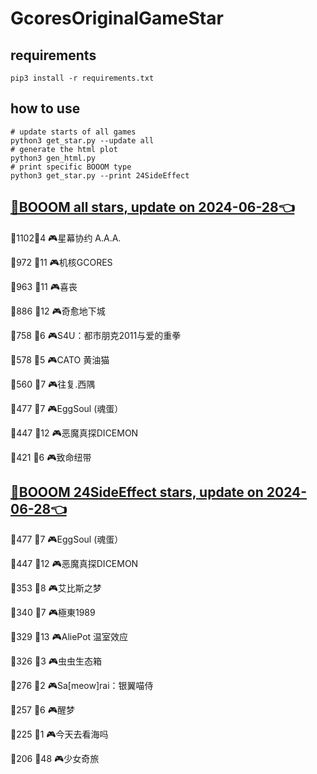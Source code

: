 # GcoresOriginalGameStar

## requirements
```
pip3 install -r requirements.txt
```

## how to use
```
# update starts of all games
python3 get_star.py --update all
# generate the html plot
python3 gen_html.py
# print specific BOOOM type
python3 get_star.py --print 24SideEffect
```

## [🔗BOOOM all stars, update on 2024-06-28👈](https://raw.githack.com/sichaozhang1112/GcoresOriginalGameStar/main/html/all.html) 
🌟1102👥4   🎮星幕协约 A.A.A.        

🌟972 👥11  🎮机核GCORES           

🌟963 👥11  🎮喜丧                 

🌟886 👥12  🎮奇愈地下城              

🌟758 👥6   🎮S4U：都市朋克2011与爱的重拳  

🌟578 👥5   🎮CATO 黄油猫           

🌟560 👥7   🎮往复.西隅              

🌟477 👥7   🎮EggSoul (魂蛋）       

🌟447 👥12  🎮恶魔真探DICEMON        

🌟421 👥6   🎮致命纽带               

## [🔗BOOOM 24SideEffect stars, update on 2024-06-28👈](https://raw.githack.com/sichaozhang1112/GcoresOriginalGameStar/main/html/24SideEffect.html) 
🌟477 👥7   🎮EggSoul (魂蛋）       

🌟447 👥12  🎮恶魔真探DICEMON        

🌟353 👥8   🎮艾比斯之梦              

🌟340 👥7   🎮極東1989             

🌟329 👥13  🎮AliePot 温室效应       

🌟326 👥3   🎮虫虫生态箱              

🌟276 👥2   🎮Sa[meow]rai：银翼喵侍   

🌟257 👥6   🎮醒梦                 

🌟225 👥1   🎮今天去看海吗             

🌟206 👥48  🎮少女奇旅               


